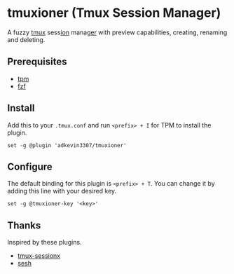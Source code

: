 # tmuxioner (Tmux Session Manager)

A fuzzy <ins>tmux</ins> sess<ins>ion</ins> manag<ins>er</ins> with preview capabilities, creating, renaming and deleting.

## Prerequisites

- [tpm](https://github.com/tmux-plugins/tpm)
- [fzf](https://github.com/junegunn/fzf)

## Install

Add this to your `.tmux.conf` and run `<prefix> + I` for TPM to install the plugin.

```
set -g @plugin 'adkevin3307/tmuxioner'
```

## Configure

The default binding for this plugin is `<prefix> + T`. You can change it by adding this line with your desired key.

```
set -g @tmuxioner-key '<key>'
```

## Thanks

Inspired by these plugins.

- [tmux-sessionx](https://github.com/omerxx/tmux-sessionx)
- [sesh](https://github.com/joshmedeski/sesh)

